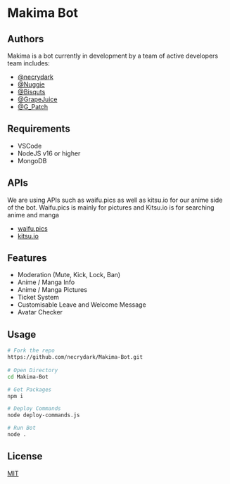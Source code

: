 # Makima Bot


## Authors
Makima is a bot currently in development by a team of active developers team includes:

- [@necrydark](https://github.com/necrydark)  
- [@Nuggie](https://github.com/Nuggie67)
- [@Bisquts](https://github.com/MorganMartin56)
- [@GrapeJuice](https://github.com/TheGrapeJuice)
- [@G_Patch](https://github.com/Gpatch)


## Requirements
- VSCode
- NodeJS v16 or higher
- MongoDB

## APIs

We are using APIs such as waifu.pics as well as kitsu.io for our anime side of the bot. 
Waifu.pics is mainly for pictures and Kitsu.io is for searching anime and manga

- [waifu.pics](https://waifu.pics/docs)
- [kitsu.io](https://kitsu.docs.apiary.io/#)

## Features

- Moderation (Mute, Kick, Lock, Ban)
- Anime / Manga Info
- Anime / Manga Pictures
- Ticket System
- Customisable Leave and Welcome Message
- Avatar Checker


## Usage

```bash
# Fork the repo
https://github.com/necrydark/Makima-Bot.git
 
# Open Directory
cd Makima-Bot

# Get Packages
npm i

# Deploy Commands
node deploy-commands.js

# Run Bot
node .
```

## License

[MIT](https://choosealicense.com/licenses/mit/)
